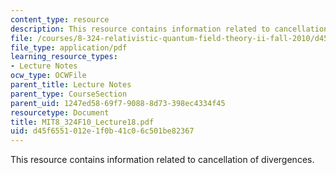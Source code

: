 ```yaml
---
content_type: resource
description: This resource contains information related to cancellation of divergences.
file: /courses/8-324-relativistic-quantum-field-theory-ii-fall-2010/d45f6551012e1f0b41c06c501be82367_MIT8_324F10_Lecture18.pdf
file_type: application/pdf
learning_resource_types:
- Lecture Notes
ocw_type: OCWFile
parent_title: Lecture Notes
parent_type: CourseSection
parent_uid: 1247ed58-69f7-9088-8d73-398ec4334f45
resourcetype: Document
title: MIT8_324F10_Lecture18.pdf
uid: d45f6551-012e-1f0b-41c0-6c501be82367
---
```

This resource contains information related to cancellation of divergences.

